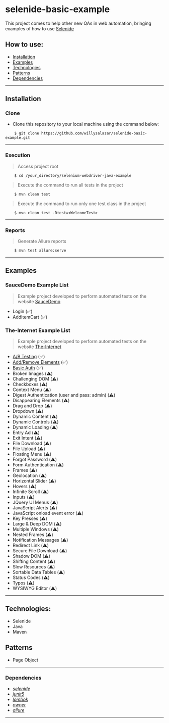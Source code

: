 # selenide-basic-example
This project comes to help other new QAs in web automation, bringing examples of how to use [Selenide](https://selenide.org/)

## How to use:

- [Installation](#installation)
- [Examples](#examples)
- [Technologies](#technologies)
- [Patterns](#patterns)
- [Dependencies](#dependencies)

---

## Installation
### Clone

- Clone this repository to your local machine using the command below:
```
	$ git clone https://github.com/willysalazar/selenide-basic-example.git
```

---

### Execution

> Access project root

```
	$ cd /your_directory/selenium-webdriver-java-example
```
> Execute the command to run all tests in the project

```
	$ mvn clean test
```
> Execute the command to run only one test class in the project

```
	$ mvn clean test -Dtest=<WelcomeTest>
```

---

### Reports

> Generate Allure reports

```
	$ mvn test allure:serve
```

---


## Examples
### SauceDemo Example List
> Example project developed to perform automated tests on the website [SauceDemo](https://www.saucedemo.com/)
- Login (:white_check_mark:)
- AddItemCart (:white_check_mark:)


### The-Internet Example List
> Example project developed to perform automated tests on the website [The-Internet](https://the-internet.herokuapp.com/)
- [A/B Testing](https://the-internet.herokuapp.com/abtest) (:white_check_mark:)
- [Add/Remove Elements](https://the-internet.herokuapp.com/add_remove_elements) (:white_check_mark:)
- [Basic Auth](https://the-internet.herokuapp.com/basic_auth) (:white_check_mark:)
- Broken Images (:warning:)
- Challenging DOM (:warning:)
- Checkboxes (:warning:)
- Context Menu (:warning:)
- Digest Authentication (user and pass: admin) (:warning:)
- Disappearing Elements (:warning:)
- Drag and Drop (:warning:)
- Dropdown (:warning:)
- Dynamic Content (:warning:)
- Dynamic Controls (:warning:)
- Dynamic Loading (:warning:)
- Entry Ad (:warning:)
- Exit Intent (:warning:)
- File Download (:warning:)
- File Upload (:warning:)
- Floating Menu (:warning:)
- Forgot Password (:warning:)
- Form Authentication (:warning:)
- Frames (:warning:)
- Geolocation (:warning:)
- Horizontal Slider (:warning:)
- Hovers (:warning:)
- Infinite Scroll (:warning:)
- Inputs (:warning:)
- JQuery UI Menus (:warning:)
- JavaScript Alerts (:warning:)
- JavaScript onload event error (:warning:)
- Key Presses (:warning:)
- Large & Deep DOM (:warning:)
- Multiple Windows (:warning:)
- Nested Frames (:warning:)
- Notification Messages (:warning:)
- Redirect Link (:warning:)
- Secure File Download (:warning:)
- Shadow DOM (:warning:)
- Shifting Content (:warning:)
- Slow Resources (:warning:)
- Sortable Data Tables (:warning:)
- Status Codes (:warning:)
- Typos (:warning:)
- WYSIWYG Editor (:warning:)

---

## Technologies:
- Selenide
- Java
- Maven

## Patterns
- Page Object

---

### Dependencies
* *[selenide](https://selenide.org/)*
* *[junit5](https://junit.org/junit5/)*
* *[lombok](https://projectlombok.org/)*
* *[owner](https://matteobaccan.github.io/owner/)*
* *[allure](https://docs.qameta.io/allure/)*



---

